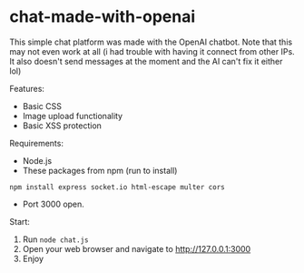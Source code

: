 # chat-made-with-openai
This simple chat platform was made with the OpenAI chatbot. Note that this may not even work at all (i had trouble with having it connect from other IPs. It also doesn't send messages at the moment and the AI can't fix it either lol)

Features:
- Basic CSS
- Image upload functionality
- Basic XSS protection

Requirements:
- Node.js
- These packages from npm (run to install)
```
npm install express socket.io html-escape multer cors
```
- Port 3000 open.

Start:
1. Run ``node chat.js``
2. Open your web browser and navigate to http://127.0.0.1:3000
3. Enjoy
